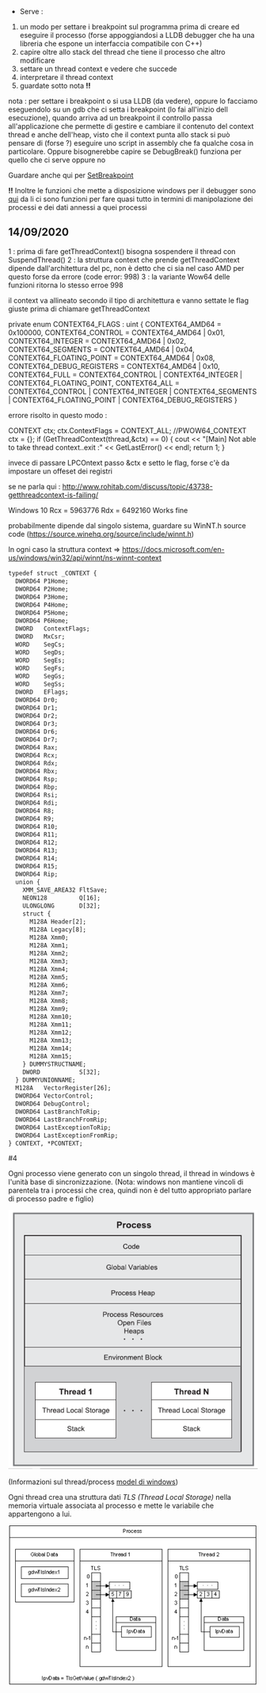 - Serve : 

1) un modo per settare i breakpoint sul programma prima di creare ed eseguire il processo (forse appoggiandosi a LLDB debugger che ha una libreria che espone un interfaccia compatibile con C++)
2) capire oltre allo stack del thread che tiene il processo che altro modificare
3) settare un thread context e vedere che succede 
4) interpretare il thread context
5) guardate sotto nota **!!**


nota :
per settare i breakpoint o si usa LLDB (da vedere), oppure lo facciamo eseguendolo su un gdb che ci setta i breakpoint (lo fai all'inizio dell esecuzione), quando arriva ad un breakpoint il controllo passa all'applicazione che permette di gestire e cambiare il contenuto del context thread e anche dell'heap, visto che il context punta allo stack si può pensare di (forse ?) eseguire uno script in assembly che fa qualche cosa in particolare.
Oppure bisognerebbe capire se DebugBreak() funziona per quello che ci serve oppure no

Guardare anche qui per [SetBreakpoint](https://docs.microsoft.com/en-us/windows-hardware/drivers/ddi/dbgeng/nf-dbgeng-idebugcontrol3-addbreakpoint)

**!!**
Inoltre le funzioni che mette a disposizione windows per il debugger sono [qui](https://docs.microsoft.com/en-us/windows-hardware/drivers/ddi/_debugger/) da li ci sono funzioni per fare quasi tutto in termini di manipolazione dei processi e dei dati annessi a quei processi

## 14/09/2020

1 : prima di fare getThreadContext() bisogna sospendere il thread con SuspendThread()
2 : la struttura context che prende getThreadContext dipende dall'architettura del pc, non è detto che
ci sia nel caso AMD per questo forse da errore (code error: 998)
3 : la variante Wow64 delle funzioni ritorna lo stesso erroe 998

il context va allineato secondo il tipo di architettura e vanno settate le flag giuste prima di chiamare 
getThreadContext

private enum CONTEXT64_FLAGS : uint
{
    CONTEXT64_AMD64 = 0x100000,
    CONTEXT64_CONTROL = CONTEXT64_AMD64 | 0x01,
    CONTEXT64_INTEGER = CONTEXT64_AMD64 | 0x02,
    CONTEXT64_SEGMENTS = CONTEXT64_AMD64 | 0x04,
    CONTEXT64_FLOATING_POINT = CONTEXT64_AMD64 | 0x08,
    CONTEXT64_DEBUG_REGISTERS = CONTEXT64_AMD64 | 0x10,
    CONTEXT64_FULL = CONTEXT64_CONTROL | CONTEXT64_INTEGER | CONTEXT64_FLOATING_POINT,
    CONTEXT64_ALL = CONTEXT64_CONTROL | CONTEXT64_INTEGER | CONTEXT64_SEGMENTS | CONTEXT64_FLOATING_POINT | CONTEXT64_DEBUG_REGISTERS
}


errore risolto in questo modo :

CONTEXT ctx;
	ctx.ContextFlags = CONTEXT_ALL;
	//PWOW64_CONTEXT ctx = {};
	if (GetThreadContext(thread,&ctx) == 0) {
		cout << "[Main] Not able to take thread context..exit :" << GetLastError() << endl;
		return 1;
	}

invece di passare LPCOntext passo &ctx e setto le flag, forse c'è da impostare un offeset dei registri 

se ne parla qui : http://www.rohitab.com/discuss/topic/43738-getthreadcontext-is-failing/

Windows 10
Rcx = 5963776
Rdx = 6492160
Works fine

probabilmente dipende dal singolo sistema, guardare su WinNT.h source code (https://source.winehq.org/source/include/winnt.h)

In ogni caso la struttura context => https://docs.microsoft.com/en-us/windows/win32/api/winnt/ns-winnt-context


    typedef struct _CONTEXT {
      DWORD64 P1Home;
      DWORD64 P2Home;
      DWORD64 P3Home;
      DWORD64 P4Home;
      DWORD64 P5Home;
      DWORD64 P6Home;
      DWORD   ContextFlags;
      DWORD   MxCsr;
      WORD    SegCs;
      WORD    SegDs;
      WORD    SegEs;
      WORD    SegFs;
      WORD    SegGs;
      WORD    SegSs;
      DWORD   EFlags;
      DWORD64 Dr0;
      DWORD64 Dr1;
      DWORD64 Dr2;
      DWORD64 Dr3;
      DWORD64 Dr6;
      DWORD64 Dr7;
      DWORD64 Rax;
      DWORD64 Rcx;
      DWORD64 Rdx;
      DWORD64 Rbx;
      DWORD64 Rsp;
      DWORD64 Rbp;
      DWORD64 Rsi;
      DWORD64 Rdi;
      DWORD64 R8;
      DWORD64 R9;
      DWORD64 R10;
      DWORD64 R11;
      DWORD64 R12;
      DWORD64 R13;
      DWORD64 R14;
      DWORD64 R15;
      DWORD64 Rip;
      union {
        XMM_SAVE_AREA32 FltSave;
        NEON128         Q[16];
        ULONGLONG       D[32];
        struct {
          M128A Header[2];
          M128A Legacy[8];
          M128A Xmm0;
          M128A Xmm1;
          M128A Xmm2;
          M128A Xmm3;
          M128A Xmm4;
          M128A Xmm5;
          M128A Xmm6;
          M128A Xmm7;
          M128A Xmm8;
          M128A Xmm9;
          M128A Xmm10;
          M128A Xmm11;
          M128A Xmm12;
          M128A Xmm13;
          M128A Xmm14;
          M128A Xmm15;
        } DUMMYSTRUCTNAME;
        DWORD           S[32];
      } DUMMYUNIONNAME;
      M128A   VectorRegister[26];
      DWORD64 VectorControl;
      DWORD64 DebugControl;
      DWORD64 LastBranchToRip;
      DWORD64 LastBranchFromRip;
      DWORD64 LastExceptionToRip;
      DWORD64 LastExceptionFromRip;
    } CONTEXT, *PCONTEXT;


#4

Ogni processo viene generato con un singolo thread, il thread in windows è l'unità base di 
sincronizzazione.
(Nota: windows non mantiene vincoli di parentela tra i processi che crea, quindi non è del tutto appropriato parlare di processo padre e figlio)

![](2020-09-14-15-26-28.png)

(Informazioni sul thread/process [model di windows](https://docs.microsoft.com/en-us/windows-hardware/drivers/kernel/windows-kernel-mode-process-and-thread-manager#:~:text=A%20process%20is%20a%20software,a%20number%20that%20identifies%20it.))

Ogni thread crea una struttura dati *TLS (Thread Local Storage)* nella memoria virtuale associata al processo e mette le variabile che appartengono a lui.

![](2020-09-14-15-43-54.png)




